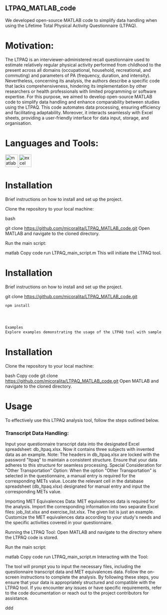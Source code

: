 ## LTPAQ_MATLAB_code
We developed open-source MATLAB code to simplify data handling  when using the Lifetime Total Physical Activity Questionnaire (LTPAQ). 


# Motivation:
The LTPAQ is an interviewer-administered recall questionnaire used to estimate relatively regular physical activity performed from childhood to the present across all domains (occupational, household, recreational, and commuting) and parameters of PA (frequency, duration, and intensity). Nevertheless, concerning its analysis, the authors describe a specific code that lacks comprehensiveness, hindering its implementation by other researchers or health professionals with limited programming or software expertise. For this purpose, we aimed to develop open-source MATLAB code to simplify data handling and enhance comparability between studies using the LTPAQ. This code automates data processing, ensuring efficiency and facilitating adaptability. Moreover, it interacts seamlessly with Excel sheets, providing a user-friendly interface for data input, storage, and organisation.


# Languages and Tools:
<p align="left"> <a href="https://www.mathworks.com/" target="_blank" rel="noreferrer"> <img src="https://upload.wikimedia.org/wikipedia/commons/2/21/Matlab_Logo.png" alt="matlab" width="40" height="40"/> </a> <a href="https://www.microsoft.com/es/microsoft-365/excel" target="_blank" rel="noreferrer"> <img src="https://upload.wikimedia.org/wikipedia/commons/3/34/Microsoft_Office_Excel_%282019%E2%80%93present%29.svg" alt="excel" width="40" height="40"/> </a> </p>


# Installation
Brief instructions on how to install and set up the project.

Clone the repository to your local machine:

bash

git clone https://github.com/micoralita/LTPAQ_MATLAB_code.git
Open MATLAB and navigate to the cloned directory.

Run the main script:

matlab
Copy code
run LTPAQ_main_script.m
This will initiate the LTPAQ tool.



# Installation

Brief instructions on how to install and set up the project.

git clone https://github.com/micoralita/LTPAQ_MATLAB_code.git


```bash
npm install




Examples
Explore examples demonstrating the usage of the LTPAQ tool with sample data. This can be achieved by running the tool on provided test data and showcasing the resulting output.

```
# Installation
Clone the repository to your local machine:

bash
Copy code
git clone https://github.com/micoralita/LTPAQ_MATLAB_code.git
Open MATLAB and navigate to the cloned directory.


# Usage
To effectively use this LTPAQ analysis tool, follow the steps outlined below.

<h3 align="left">Transcript Data Handling:</h3>
Input your questionnaire transcript data into the designated Excel spreadsheet: db_ltpaq.xlsx. Now it contains three subjects with invented data as an example.
Note: The headers in db_ltpaq.xlsx are locked with the password "ltpaq" to maintain a consistent structure. Ensure that your data adheres to this structure for seamless processing.
Special Consideration for "Other Transportation" Option:
When the option "Other Transportation" is selected in the questionnaire, a manual entry is required for the corresponding METs value.
Locate the relevant cell in the database spreadsheet (db_ltpaq.xlsx) designated for manual entry and input the corresponding METs value.

Importing MET Equivalences Data:
MET equivalences data is required for the analysis. Import the corresponding information into two separate Excel files: job_list.xlsx and exercise_list.xlsx.
The given list is just an example. Customize the MET equivalences data according to your study's needs and the specific activities covered in your questionnaire.

Running the LTPAQ Tool:
Open MATLAB and navigate to the directory where the LTPAQ code is stored.

Run the main script:

matlab
Copy code
run LTPAQ_main_script.m
Interacting with the Tool:

The tool will prompt you to input the necessary files, including the questionnaire transcript data and MET equivalences data.
Follow the on-screen instructions to complete the analysis.
By following these steps, you ensure that your data is appropriately structured and compatible with the LTPAQ tool. If you encounter any issues or have specific requirements, refer to the code documentation or reach out to the project contributors for assistance.


ddd
